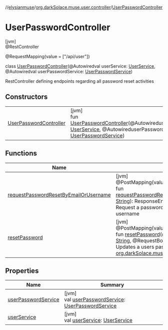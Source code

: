//[elysianmuse](../../../index.md)/[org.darkSolace.muse.user.controller](../index.md)/[UserPasswordController](index.md)

# UserPasswordController

[jvm]\
@RestController

@RequestMapping(value = [&quot;/api/user&quot;])

class [UserPasswordController](index.md)(@Autowiredval userService: [UserService](../../org.darkSolace.muse.user.service/-user-service/index.md), @Autowiredval userPasswordService: [UserPasswordService](../../org.darkSolace.muse.user.service/-user-password-service/index.md))

RestController defining endpoints regarding all password reset activities

## Constructors

| | |
|---|---|
| [UserPasswordController](-user-password-controller.md) | [jvm]<br>fun [UserPasswordController](-user-password-controller.md)(@AutowireduserService: [UserService](../../org.darkSolace.muse.user.service/-user-service/index.md), @AutowireduserPasswordService: [UserPasswordService](../../org.darkSolace.muse.user.service/-user-password-service/index.md)) |

## Functions

| Name | Summary |
|---|---|
| [requestPasswordResetByEmailOrUsername](request-password-reset-by-email-or-username.md) | [jvm]<br>@PostMapping(value = [&quot;/reset&quot;])<br>fun [requestPasswordResetByEmailOrUsername](request-password-reset-by-email-or-username.md)(@RequestBodyidentifier: [String](https://kotlinlang.org/api/latest/jvm/stdlib/kotlin/-string/index.html)): ResponseEntity&lt;[Unit](https://kotlinlang.org/api/latest/jvm/stdlib/kotlin/-unit/index.html)&gt;<br>Request a password reset for a user, identified either by email or username |
| [resetPassword](reset-password.md) | [jvm]<br>@PostMapping(value = [&quot;/reset/{passwordConfirmationCode}&quot;])<br>fun [resetPassword](reset-password.md)(@PathVariablepasswordConfirmationCode: [String](https://kotlinlang.org/api/latest/jvm/stdlib/kotlin/-string/index.html), @RequestBodynewPassword: [String](https://kotlinlang.org/api/latest/jvm/stdlib/kotlin/-string/index.html)): ResponseEntity&lt;[Unit](https://kotlinlang.org/api/latest/jvm/stdlib/kotlin/-unit/index.html)&gt;<br>Updates a users password if a valid [org.darkSolace.muse.user.model.PasswordResetRequest](../../org.darkSolace.muse.user.model/-password-reset-request/index.md) exists. |

## Properties

| Name | Summary |
|---|---|
| [userPasswordService](user-password-service.md) | [jvm]<br>val [userPasswordService](user-password-service.md): [UserPasswordService](../../org.darkSolace.muse.user.service/-user-password-service/index.md) |
| [userService](user-service.md) | [jvm]<br>val [userService](user-service.md): [UserService](../../org.darkSolace.muse.user.service/-user-service/index.md) |
